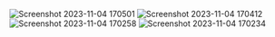 ![Screenshot 2023-11-04 170501](https://github.com/Jagpreet153/Frontend_Projects/assets/119691733/856afaef-d80e-4532-a345-5faaebda9951)
![Screenshot 2023-11-04 170412](https://github.com/Jagpreet153/Frontend_Projects/assets/119691733/a37e0a04-535f-499e-a653-580832c1b5a0)
![Screenshot 2023-11-04 170258](https://github.com/Jagpreet153/Frontend_Projects/assets/119691733/481c55cb-01ff-43f4-94c1-87670e7c1eb8)
![Screenshot 2023-11-04 170234](https://github.com/Jagpreet153/Frontend_Projects/assets/119691733/79d48195-e37d-47da-90f7-97572faac791)

